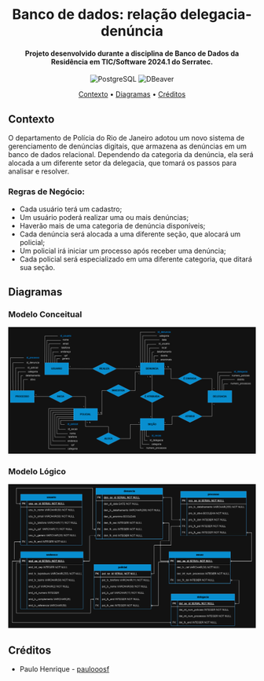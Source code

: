 <h1 align="center">Banco de dados: relação delegacia-denúncia</h1>
<h4 align="center">Projeto desenvolvido durante a disciplina de Banco de Dados da Residência em TIC/Software 2024.1 do Serratec.</h4>
<p align="center">
  <img alt="PostgreSQL" src="https://img.shields.io/badge/POSTGRESQL-%234169E1?style=for-the-badge&logo=POSTGRESQL&logoColor=%234169E1&labelColor=black">
  <img alt="DBeaver" src="https://img.shields.io/badge/dbeaver-%23382923?style=for-the-badge&logo=dbeaver&logoColor=%23382923&labelColor=black">
</p>
<p align="center">
  <a href="#contexto">Contexto</a> •
  <a href="#diagramas">Diagramas</a> •
  <a href="#créditos">Créditos</a>
</p>

## Contexto
O departamento de Polícia do Rio de Janeiro adotou um novo sistema de 
gerenciamento de denúncias digitais, que armazena as denúncias 
em um banco de dados relacional.
Dependendo da categoria da denúncia, ela será alocada a um diferente
setor da delegacia, que tomará os passos para analisar e resolver.

### Regras de Negócio:
 * Cada usuário terá um cadastro;
 * Um usuário poderá realizar uma ou mais denúncias;
 * Haverão mais de uma categoria de denúncia disponíveis;
 * Cada denúncia será alocada a uma diferente seção, que alocará um policial;
 * Um policial irá iniciar um processo após receber uma denúncia;
 * Cada policial será especializado em uma diferente categoria, que ditará sua seção.
## Diagramas
### Modelo Conceitual
<img src=modeloConceitual.png>

### Modelo Lógico
<img src=modeloLogico.png>

## Créditos
- Paulo Henrique - [paulooosf](http://github.com/paulooosf)
